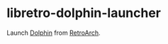 # libretro-dolphin-launcher

Launch [Dolphin](https://dolphin-emu.org) from [RetroArch](http://www.libretro.com/).
